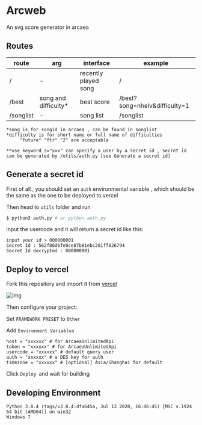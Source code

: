 # **Arcweb**

An svg score generator in arcaea

## Routes

| route     | arg                  | interface            | example                       |
| --------- | -------------------- | -------------------- | ----------------------------- |
| /         | -                    | recently played song | /                             |
| /best     | song and difficulty* | best score           | /best?song=nhelv&difficulty=1 |
| /songlist | -                    | song list            | /songlist                     |

```
*song is for songid in arcaea , can be found in songlist
*difficulty is for short name or full name of difficulties
	 "future" "ftr" "2" are acceptable

**use keyword s="xxx" can specify a user by a secret id , secret id can be generated by /utils/auth.py [see Generate a secret id]
```

## Generate a secret id

First of all , you should set an `auth` environmental variable , which should be the same as the one to be deployed to vercel

Then head to `utils` folder and run

```bash
$ python3 auth.py # or python auth.py
```

input the usercode and it will return a secret id like this:

```
input your id > 000000001
Secret Id : 562f86d6fe0ce87b81ebc281ff826794
Secret Id decrypted : 000000001
```

## Deploy to vercel

Fork this repository and import it from [vercel](https://vercel.com/)

![img](guide/ConfigureProject.png)

Then configure your project:

Set `FRAMEWORK PRESET` to `Other`

Add `Environment Variables`

```
host = "xxxxxx" # for ArcaeaUnlimitedApi
token = "xxxxxx" # for ArcaeaUnlimitedApi
usercode = "xxxxxx" # default query user
auth = "xxxxxx" # a DES key for auth
timezone = "xxxxxx" # [optional] Asia/Shanghai for default
```

Click `Deploy `and wait for building


## Developing Environment

```
Python 3.8.4 (tags/v3.8.4:dfa645a, Jul 13 2020, 16:46:45) [MSC v.1924 64 bit (AMD64)] on win32
Windows 7
```
